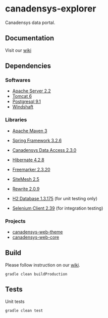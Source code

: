 canadensys-explorer
===================

Canadensys data portal.

Documentation
-------------
Visit our [wiki](https://github.com/Canadensys/canadensys-explorer/wiki)

Dependencies
------------
### Softwares
* [Apache Server 2.2](http://httpd.apache.org/)
* [Tomcat 6](http://tomcat.apache.org/)
* [Postgresql 9.1](http://www.postgresql.org/)
* [Windshaft](https://github.com/Vizzuality/Windshaft)

### Libraries
* [Apache Maven 3](http://maven.apache.org/)
* [Spring Framework 3.2.6](http://www.springsource.org/spring-framework)
* [Canadensys Data Access 2.3.0](https://github.com/Canadensys/canadensys-data-access)
* [Hibernate 4.2.8](http://www.hibernate.org/)
* [Freemarker 2.3.20](http://freemarker.sourceforge.net/)
* [SiteMesh 2.5](https://github.com/sitemesh/sitemesh2/)
* [Rewrite 2.0.9](https://github.com/ocpsoft/rewrite)

* [H2 Database 1.3.175](http://www.h2database.com) (for unit testing only)
* [Selenium Client 2.39](http://docs.seleniumhq.org/download/) (for integration testing)

### Projects
* [canadensys-web-theme](https://github.com/Canadensys/canadensys-web-theme)
* [canadensys-web-core](https://github.com/Canadensys/canadensys-web-core)

Build
-----
Please follow instruction on our [wiki](https://github.com/Canadensys/canadensys-explorer/wiki).
```
gradle clean buildProduction
```

Tests
-----
Unit tests

```
gradle clean test
```
